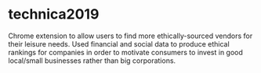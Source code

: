 # technica2019
Chrome extension to allow users to find more ethically-sourced vendors for their leisure needs. Used financial and social data to produce ethical rankings for companies in order to motivate consumers to invest in good local/small businesses rather than big corporations.
